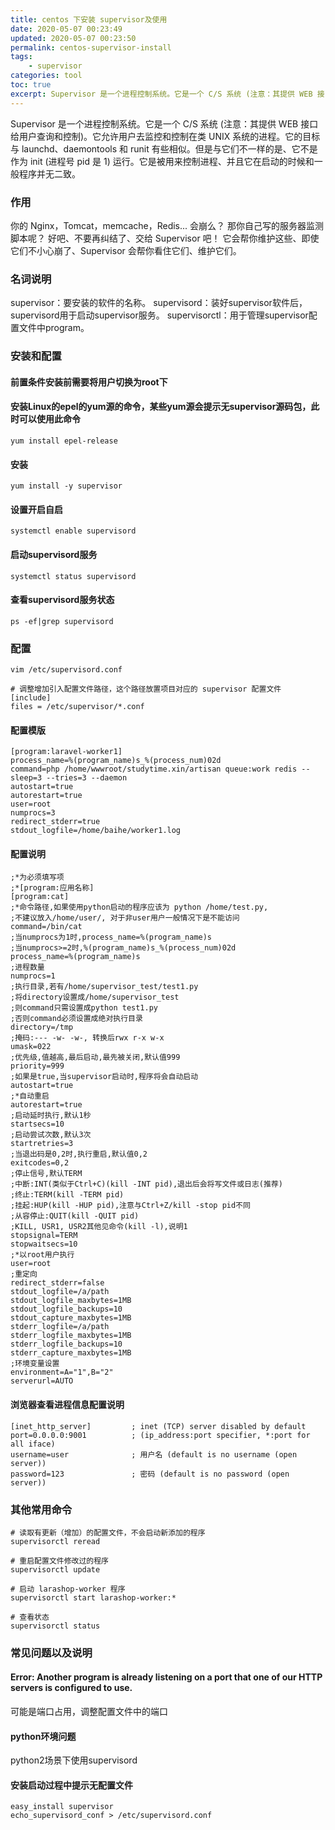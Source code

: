 ```yaml
---
title: centos 下安装 supervisor及使用
date: 2020-05-07 00:23:49
updated: 2020-05-07 00:23:50
permalink: centos-supervisor-install
tags: 
    - supervisor
categories: tool
toc: true
excerpt: Supervisor 是一个进程控制系统。它是一个 C/S 系统 (注意：其提供 WEB 接口给用户查询和控制)。它允许用户去监控和控制在类 UNIX 系统的进程。它的目标与 launchd、daemontools 和 runit 有些相似。但是与它们不一样的是、它不是作为 init (进程号 pid 是 1) 运行。它是被用来控制进程、并且它在启动的时候和一般程序并无二致。
---
```


Supervisor 是一个进程控制系统。它是一个 C/S 系统 (注意：其提供 WEB 接口给用户查询和控制)。它允许用户去监控和控制在类 UNIX 系统的进程。它的目标与 launchd、daemontools 和 runit 有些相似。但是与它们不一样的是、它不是作为 init (进程号 pid 是 1) 运行。它是被用来控制进程、并且它在启动的时候和一般程序并无二致。

### 作用
你的 Nginx，Tomcat，memcache，Redis... 会崩么？
那你自己写的服务器监测脚本呢？
好吧、不要再纠结了、交给 Supervisor 吧！
它会帮你维护这些、即使它们不小心崩了、Supervisor 会帮你看住它们、维护它们。

### 名词说明
supervisor：要安装的软件的名称。
supervisord：装好supervisor软件后，supervisord用于启动supervisor服务。
supervisorctl：用于管理supervisor配置文件中program。

### 安装和配置

#### 前置条件安装前需要将用户切换为root下
#### 安装Linux的epel的yum源的命令，某些yum源会提示无supervisor源码包，此时可以使用此命令
```
yum install epel-release
```
#### 安装
```
yum install -y supervisor
```

#### 设置开启自启
```
systemctl enable supervisord
```

#### 启动supervisord服务
```
systemctl status supervisord
```

#### 查看supervisord服务状态
```
ps -ef|grep supervisord 
```

### 配置
```
vim /etc/supervisord.conf

# 调整增加引入配置文件路径，这个路径放置项目对应的 supervisor 配置文件
[include]
files = /etc/supervisor/*.conf 
```

#### 配置模版
```
[program:laravel-worker1]
process_name=%(program_name)s_%(process_num)02d
command=php /home/wwwroot/studytime.xin/artisan queue:work redis --sleep=3 --tries=3 --daemon
autostart=true
autorestart=true
user=root
numprocs=3
redirect_stderr=true
stdout_logfile=/home/baihe/worker1.log
```

#### 配置说明
```
;*为必须填写项
;*[program:应用名称]
[program:cat]
;*命令路径,如果使用python启动的程序应该为 python /home/test.py, 
;不建议放入/home/user/, 对于非user用户一般情况下是不能访问
command=/bin/cat
;当numprocs为1时,process_name=%(program_name)s
;当numprocs>=2时,%(program_name)s_%(process_num)02d
process_name=%(program_name)s
;进程数量
numprocs=1
;执行目录,若有/home/supervisor_test/test1.py
;将directory设置成/home/supervisor_test
;则command只需设置成python test1.py
;否则command必须设置成绝对执行目录
directory=/tmp
;掩码:--- -w- -w-, 转换后rwx r-x w-x
umask=022
;优先级,值越高,最后启动,最先被关闭,默认值999
priority=999
;如果是true,当supervisor启动时,程序将会自动启动
autostart=true
;*自动重启
autorestart=true
;启动延时执行,默认1秒
startsecs=10
;启动尝试次数,默认3次
startretries=3
;当退出码是0,2时,执行重启,默认值0,2
exitcodes=0,2
;停止信号,默认TERM
;中断:INT(类似于Ctrl+C)(kill -INT pid),退出后会将写文件或日志(推荐)
;终止:TERM(kill -TERM pid)
;挂起:HUP(kill -HUP pid),注意与Ctrl+Z/kill -stop pid不同
;从容停止:QUIT(kill -QUIT pid)
;KILL, USR1, USR2其他见命令(kill -l),说明1
stopsignal=TERM
stopwaitsecs=10
;*以root用户执行
user=root
;重定向
redirect_stderr=false
stdout_logfile=/a/path
stdout_logfile_maxbytes=1MB
stdout_logfile_backups=10
stdout_capture_maxbytes=1MB
stderr_logfile=/a/path
stderr_logfile_maxbytes=1MB
stderr_logfile_backups=10
stderr_capture_maxbytes=1MB
;环境变量设置
environment=A="1",B="2"
serverurl=AUTO
```

#### 浏览器查看进程信息配置说明
```
[inet_http_server]         ; inet (TCP) server disabled by default
port=0.0.0.0:9001          ; (ip_address:port specifier, *:port for all iface)
username=user              ; 用户名 (default is no username (open server))
password=123               ; 密码 (default is no password (open server))
```


### 其他常用命令
```
# 读取有更新（增加）的配置文件，不会启动新添加的程序
supervisorctl reread 

# 重启配置文件修改过的程序
supervisorctl update 

# 启动 larashop-worker 程序
supervisorctl start larashop-worker:* 

# 查看状态
supervisorctl status 
```


### 常见问题以及说明

#### Error: Another program is already listening on a port that one of our HTTP servers is configured to use.
可能是端口占用，调整配置文件中的端口

#### python环境问题
python2场景下使用supervisord

#### 安装启动过程中提示无配置文件
```
easy_install supervisor
echo_supervisord_conf > /etc/supervisord.conf
```


